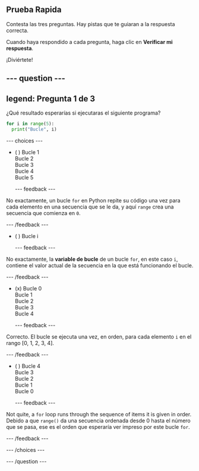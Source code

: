 ## Prueba Rapida

Contesta las tres preguntas. Hay pistas que te guiaran a la respuesta correcta.

Cuando haya respondido a cada pregunta, haga clic en **Verificar mi respuesta**.

¡Diviértete!

--- question ---
---
legend: Pregunta 1 de 3
---

¿Qué resultado esperarías si ejecutaras el siguiente programa?

```python
for i in range(5):
  print("Bucle", i)
```

--- choices ---

- ( ) Bucle 1 <br> Bucle 2 <br> Bucle 3 <br> Bucle 4 <br> Bucle 5

  --- feedback ---

No exactamente, un bucle `for` en Python repite su código una vez para cada elemento en una secuencia que se le da, y aquí `range` crea una secuencia que comienza en `0`.

  --- /feedback ---

- ( ) Bucle i

  --- feedback ---

No exactamente, la **variable de bucle** de un bucle `for`, en este caso `i`, contiene el valor actual de la secuencia en la que está funcionando el bucle.

  --- /feedback ---

- (x) Bucle 0 <br> Bucle 1 <br> Bucle 2 <br> Bucle 3 <br> Bucle 4

  --- feedback ---

Correcto. El bucle se ejecuta una vez, en orden, para cada elemento `i` en el rango [0, 1, 2, 3, 4].

  --- /feedback ---

- ( ) Bucle 4 <br> Bucle 3 <br> Bucle 2 <br> Bucle 1 <br> Bucle 0

  --- feedback ---

Not quite, a `for` loop runs through the sequence of items it is given in order. Debido a que `range()` da una secuencia ordenada desde 0 hasta el número que se pasa, ese es el orden que esperaría ver impreso por este bucle `for`.

  --- /feedback ---

--- /choices ---

--- /question ---
